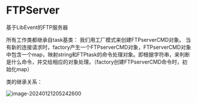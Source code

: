 # FTPServer
基于LibEvent的FTP服务器



所有工作类都继承自task基类：
我们用工厂模式来创建FTPserverCMD对象。
当有新的连接请求时，factory产生一个FTPserverCMD对象，FTPserverCMD对象中包含一个map，映射string和FTPtask的命令处理对象。即根据字符串，来判断是什么命令，并交给相应的对象处理。（factory创建FTPserverCMD命令时，初始化map）

类的继承关系：

![image-20240121205242600](C:\Users\asus\AppData\Roaming\Typora\typora-user-images\image-20240121205242600.png)
